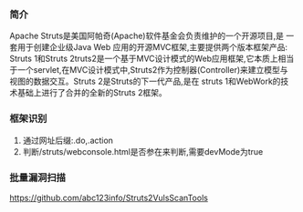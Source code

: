 ### 简介

Apache Struts是美国阿帕奇(Apache)软件基金会负责维护的一个开源项目,是
一套用于创建企业级Java Web 应用的开源MVC框架,主要提供两个版本框架产品:
Struts 1和Struts 2truts2是一个基于MVC设计模式的Web应用框架,它本质上相当
于一个servlet,在MVC设计模式中,Struts2作为控制器(Controller)来建立模型与
视图的数据交互。Struts 2是Struts的下一代产品,是在 struts 1和WebWork的技
术基础上进行了合并的全新的Struts 2框架。

### 框架识别

1. 通过网址后缀:.do,.action
2. 判断/struts/webconsole.html是否参在来判断,需要devMode为true

### 批量漏洞扫描

https://github.com/abc123info/Struts2VulsScanTools
